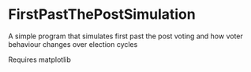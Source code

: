 # FirstPastThePostSimulation
A simple program that simulates first past the post voting and how voter behaviour changes over election cycles

Requires matplotlib
